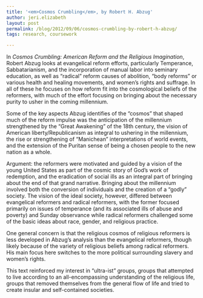 ```yaml
---
title: '<em>Cosmos Crumbling</em>, by Robert H. Abzug'
author: jeri.elizabeth
layout: post
permalink: /blog/2012/09/06/cosmos-crumbling-by-robert-h-abzug/
tags: research, coursework

---
```

In *Cosmos Crumbling: American Reform and the Religious Imagination*, Robert Abzug looks at evangelical reform efforts, particularly Temperance, Sabbatarianism, and the incorporation of manual labor into seminary education, as well as &#8220;radical&#8221; reform causes of abolition, &#8220;body reforms&#8221; or various health and healing movements, and women&#8217;s rights and suffrage. In all of these he focuses on how reform fit into the cosmological beliefs of the reformers, with much of the effort focusing on bringing about the necessary purity to usher in the coming millennium.

Some of the key aspects Abzug identifies of the &#8220;cosmos&#8221; that shaped much of the reform impulse was the anticipation of the millennium strengthened by the &#8220;Great Awakening&#8221; of the 18th century, the vision of American liberty/Republicanism as integral to ushering in the millennium, the rise or strengthening of &#8220;Manichean&#8221; interpretations of world events, and the extension of the Puritan sense of being a chosen people to the new nation as a whole.

Argument: the reformers were motivated and guided by a vision of the young United States as part of the cosmic story of God&#8217;s work of redemption, and the eradication of social ills as an integral part of bringing about the end of that grand narrative. Bringing about the millennium involved both the conversion of individuals and the creation of a &#8220;godly&#8221; society. The vision of the ideal society, however, differed between evangelical reformers and radical reformers, with the former focused primarily on issues of temperance (and its associated ills of abuse and poverty) and Sunday observance while radical reformers challenged some of the basic ideas about race, gender, and religious practice.

One general concern is that the religious cosmos of religious reformers is less developed in Abzug&#8217;s analysis than the evangelical reformers, though likely because of the variety of religious beliefs among radical reformers. His main focus here switches to the more political surrounding slavery and women&#8217;s rights.

This text reinforced my interest in &#8220;ultra-ist&#8221; groups, groups that attempted to live according to an all-encompassing understanding of the religious life, groups that removed themselves from the general flow of life and tried to create insular and self-contained societies.

&nbsp;